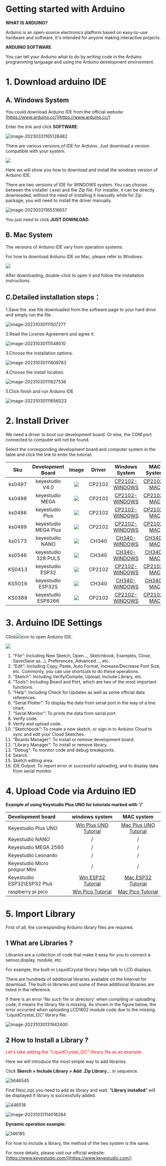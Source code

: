 # **Getting started with Arduino**

**WHAT IS ARDUINO?**

Arduino is an open-source electronics platform based on easy-to-use hardware and software. It's intended for anyone making interactive projects.

**ARDUINO SOFTWARE**

You can tell your Arduino what to do by writing code in the Arduino programming language and using the Arduino development environment.

# **1. Download arduino IDE**

## **A. Windows System**

You could download Arduino IDE from the official website: [https://www.arduino.cc/](https://www.arduino.cc/)

Enter the link and click **SOFTWARE**: 

![image-20230331165128482](./media/image-20230331165128482-1685496644801-1.png)

There are various versions of IDE for Arduino. Just download a version compatible with your system. 

![](./media/image-20230531112709308.png)

Here we will show you how to download and install the windows version of Arduino IDE. 

There are two versions of IDE for WINDOWS system. You can choose between the installer (.exe) and the Zip file. For installer, it can be directly downloaded, without the need of installing it manually while for Zip package, you will need to install the driver manually.

![image-20230331165316657](./media/image-20230331165316657-1685496675570-5.png)

You just need to click **JUST DOWNLOAD**.

## **B. Mac System**

The versions of Arduino IDE vary from operation systems.

For how to download Arduino IDE on Mac, please refer to Windows:

![](./media/image-20230531112759668.png)

After downloading, double-click to open it and follow the installation instructions.

## **C.Detailed installation steps：**

1.Save the .exe file downloaded from the software page to your hard drive and simply run the file .

![image-20231030111507277](./media/image-20231030111507277.png)

2.Read the License Agreement and agree it.

![image-20231030111548510](./media/image-20231030111548510.png)

3.Choose the installation options.

![image-20231030111609783](./media/image-20231030111609783.png)

4.Choose the install location.

![image-20231030111627536](./media/image-20231030111627536.png)

5.Click finish and run Arduino IDE

![image-20231030111656023](./media/image-20231030111656023.png)

# **2. Install Driver**

We need a driver to boot our development board. Or else, the COM port connected to computer will not be found. 

Select the corresponding development board and computer system in the table and click the link to enter the tutorial:

| Sku | Development Board |Image                      |Driver|           Windows System           |         MAC System         |
|:---: | :---------------:  | :------------------:    |:----:| :--------------------------------: | :------------------------: |
|ks0497|  keyestudio V4.0   |![](./media/ksuno.jpg)   |CP2102| [CP2102-WINDOWS](windowsCP2102.md) | [CP2102-MAC](MacCP2102.md) |
|ks0498|  keyestudio MEGA   |![](./media/ksmega.jpg)  |CP2102| [CP2102-WINDOWS](windowsCP2102.md) | [CP2102-MAC](MacCP2102.md) |
|ks0486|  keyestudio Plus   |![](./media/ksplus.jpg)  |CP2102| [CP2102-WINDOWS](windowsCP2102.md) | [CP2102-MAC](MacCP2102.md) |
|ks0499|keyestudio MEGA Plus|![](./media/megaplus.png)|CP2102| [CP2102-WINDOWS](windowsCP2102.md) | [CP2102-MAC](MacCP2102.md) |
|ks0173|  keyestudio NANO   |![](./media/ksnano.jpg)  |CH340 | [CH340-WINDOWS](windowsCH340.md)   |  [CH340-MAC](MacCH340.md)  |
|ks0546|keyestudio 328 PULS |![](./media/328plus.jpg) |CH340 | [CH340-WINDOWS](windowsCH340.md)   |  [CH340-MAC](MacCH340.md)  |
|KS0413|  keyestudio ESP32  |![](./media/ksesp32.jpg) |CP2102| [CP2102-WINDOWS](windowsCP2102.md) | [CP2102-MAC](MacCP2102.md) |
|KS5016|  keyestudio ESP32S |![](./media/esp32s.jpg)  |CH340 | [CH340-WINDOWS](windowsCH340.md)   |  [CH340-MAC](MacCH340.md)  |
|KS0389| keyestudio ESP8266 |![](./media/esp8266.jpg) |CP2102| [CP2102-WINDOWS](windowsCP2102.md) | [CP2102-MAC](MacCP2102.md) |


# **3. Arduino IDE Settings**

Click![](./media/image-20230531140203077.png)icon to open Arduino IDE.

![](./media/image-20230531113348119.png)

1. “File”: Including New Sketch, Open..., Sketchbook, Examples, Close, Save(Save as...), Preferences, Advanced..., etc.
2. “Edit”: Including Copy, Paste, Auto Format, Increase/Decrease Font Size, etc. Commonly, you can use shortcuts to do these operations.
3. “Sketch”: Including Verify/Compile, Upload, Include Library, etc.
4. “Tools”: Including Board and Port, which are two of the most important functions. 
5. “Help”: Including Check for Updates as well as some official data references. 
6. “Serial Plotter”: To display the data from serial port in the way of a line chart.
7. “Serial Monitor”: To prints the data from serial port. 
8. Verify code.
9. Verify and upload code.
10.  “Sketchbook”: To create a new sketch, or sign in to Arduino Cloud to sync and edit your Cloud Sketches.
11. “Boards Manager”: To install or remove development board. 
12. “Library Manager”: To install or remove library.
13. “Debug”: To monitor code and debug breakpoints.
14. Search.
15. Sketch editing area.
16. IDE Output: To report error or successful uploading, and to display data from serial monitor.

# **4. Upload Code via Arduino IED**

**Example of using Keystudio Plus UNO for tutorials marked with '/'**

| Development board             |           windows system            |             MAC system              |
| :---------------------------- | :---------------------------------: | :---------------------------------: |
| Keyestudio Plus UNO           | [Win Plus UNO Tutorial](win-UNO.md) | [Mac Plus UNO Tutorial](mac-UNO.md) |
| Keyestudio NANO               |                  /                  |                  /                  |
| Keyestudio MEGA 2560          |                  /                  |                  /                  |
| Keyestudio Leonardo           |                  /                  |                  /                  |
| Keyestudio Micro pro\por Mini |                  /                  |                  /                  |
| Keyestudio ESP32\ESP32 Plus   |   [Win ESP32 Tutorial](win-ESP32)   |   [Mac ESP32 Tutorial](mac-ESP32)   |
| raspberry pi pico             |    [Win Pico Tutorial](win-Pico)    |    [Mac Pico Tutorial](mac-Pico)    |

# **5. Import Library**

First of all, the corresponding Arduino library files are required. 

## **1 What are Libraries ?**

Libraries are a collection of code that make it easy for you to connect a sensor,display, module, etc.

For example, the built-in LiquidCrystal library helps talk to LCD displays. 

There are hundreds of additional libraries available on the Internet for download. The built-in libraries and some of these additional libraries are listed in the reference.

If there is an error 'No such file or directory' when compiling or uploading code, it means the library file is missing. As shown in the figure below, the error occurred when uploading LCD1602 module code due to the missing 'LiquidCrystal_I2C' library file.

![image-20231030131942400](./media/image-20231030131942400.png)

## **2 How to Install a Library ?**

<p style="color:red;">Let's take adding the "LiquidCrystal_I2C" library file as an example.<p>

Here we will introduce the most simple way to add libraries.

Click **Skerch > Include Library > Add .Zip Library...** in sequence. 


![5646545](./media/5646545.png)

Find files(.zip) you need to add as library and wait. “**Library installed**” will be displayed if library is successfully added.

![446518](./media/446518.png)

![image-20231031114018284](./media/image-20231031114018284.png)

**Dynamic operation example:**

![146185](./media/146185.gif)

For how to include a library, the method of the two system is the same. 

For more details, please visit our official website: [https://www.keyestudio.com/](https://www.keyestudio.com/)



